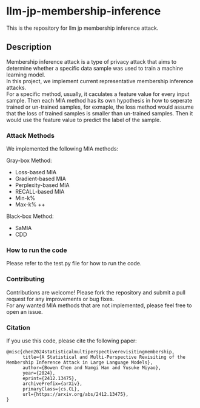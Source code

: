 # llm-jp-membership-inference
This is the repository for llm jp membership inference attack.

## Description
Membership inference attack is a type of privacy attack that aims to determine whether a specific data sample was used to train a machine learning model.   
In this project, we implement current representative membership inference attacks.  
For a specific method, usually, it caculates a feature value for every input sample. Then each MIA method has its own hypothesis in how to seperate trained or un-trained samples, for exmaple, the loss method would assume that the loss of trained samples is smaller than un-trained samples. Then it would use the feature value to predict the label of the sample.

### Attack Methods
We implemented the following MIA methods:  

Gray-box Method:
- Loss-based MIA
- Gradient-based MIA
- Perplexity-based MIA
- RECALL-based MIA
- Min-k\% 
- Max-k\% ++

Black-box Method:
- SaMIA
- CDD


### How to run the code
Please refer to the test.py file for how to run the code.

### Contributing
Contributions are welcome! Please fork the repository and submit a pull request for any improvements or bug fixes.  
For any wanted MIA methods that are not implemented, please feel free to open an issue.

### Citation
If you use this code, please cite the following paper:
```
@misc{chen2024statisticalmultiperspectiverevisitingmembership,
      title={A Statistical and Multi-Perspective Revisiting of the Membership Inference Attack in Large Language Models}, 
      author={Bowen Chen and Namgi Han and Yusuke Miyao},
      year={2024},
      eprint={2412.13475},
      archivePrefix={arXiv},
      primaryClass={cs.CL},
      url={https://arxiv.org/abs/2412.13475}, 
}
```

